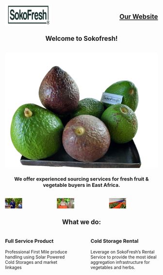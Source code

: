 <div style="display: flex; justify-content: space-between;">
  
<img src="https://github.com/sokofresh/.github/blob/main/profile/logo.png" width="30%" style="margin-right: 10px;">
    <h2><a href="https://sokofresh.co.ke">Our Website</a></h2>
</div>
<h2 align="center" color=`#90EE90`>Welcome to Sokofresh!</h2>
<br>
<div align = "center">
  <img src="https://github.com/sokofresh/.github/blob/main/profile/ova_homepage.png" style="max-width: 100%;" />
</div>
<h3 align="center">We offer experienced sourcing services for fresh fruit & vegetable buyers in East Africa.</h3>
<br>
<div style="display: flex; justify-content: center;">
  <div style="display: flex;">
    <div style="margin-right: 10px;">
      <img src="https://github.com/sokofresh/.github/blob/main/profile/farmers.jpeg" style="max-width: 35%;" />
    </div>
    <div style="margin-right: 10px;">
      <img src="https://github.com/sokofresh/.github/blob/main/profile/mzee-1.jpg" style="max-width: 35%;" />
    </div>
    <div>
      <img src="https://github.com/sokofresh/.github/blob/main/profile/farmer.jpeg" style="max-width: 35%;" />
    </div>
  </div>
</div>

<h2 align="center">What we do:</h2>
<div style="display: flex;">
  <div style="flex: 1; margin-right: 60px;">
    <h3>Full Service Product</h3>
    <p>Professional First Mile produce handling using Solar Powered Cold Storages and market linkages</p>
  </div>
  <div style="flex: 1;">
    <h3>Cold Storage Rental</h3>
    <p>Leverage on SokoFresh’s Rental Service to provide the most ideal aggregation infrastructure for vegetables and herbs.</p>
  </div>
</div>

